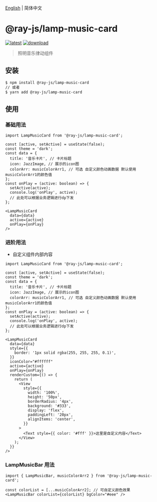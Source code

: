 [English](./README.md) | 简体中文

# @ray-js/lamp-music-card

[![latest](https://img.shields.io/npm/v/@ray-js/lamp-music-card/latest.svg)](https://www.npmjs.com/package/@ray-js/lamp-music-card) [![download](https://img.shields.io/npm/dt/@ray-js/lamp-music-card.svg)](https://www.npmjs.com/package/@ray-js/lamp-music-card)

> 照明音乐律动组件

## 安装

```sh
$ npm install @ray-js/lamp-music-card
// 或者
$ yarn add @ray-js/lamp-music-card
```

## 使用
### 基础用法
```tsx
import LampMusicCard from '@ray-js/lamp-music-card';

const [active, setActive] = useState(false);
const theme = 'dark';
const data = {
  title: '音乐卡片', // 卡片标题
  icon: JazzImage, // 展示的icon图
  colorArr: musicColorArr1, // 可选 自定义颜色动画数据 默认使用musicColorArr1的颜色值
};
const onPlay = (active: boolean) => {
  setActive(active);
  console.log('onPlay', active);
  // 此处可以根据业务逻辑进行dp下发
};

<LampMusicCard
  data={data}
  active={active}
  onPlay={onPlay}
/>
```

### 进阶用法
- 自定义组件内部内容
```tsx
import LampMusicCard from '@ray-js/lamp-music-card';

const [active, setActive] = useState(false);
const theme = 'dark';
const data = {
  title: '音乐卡片', // 卡片标题
  icon: JazzImage, // 展示的icon图
  colorArr: musicColorArr1, // 可选 自定义颜色动画数据 默认使用musicColorArr1的颜色值
};
const onPlay = (active: boolean) => {
  setActive(active);
  console.log('onPlay', active);
  // 此处可以根据业务逻辑进行dp下发
};

<LampMusicCard
  data={data}
  style={{
    border: '1px solid rgba(255, 255, 255, 0.1)',
  }}
  iconColor="#ffffff"
  active={active}
  onPlay={onPlay}
  renderCustom={() => {
    return (
      <View
        style={{
          width: '100%',
          height: '50px',
          borderRadius: '4px',
          background: '#333',
          display: 'flex',
          paddingLeft: '20px',
          alignItems: 'center',
        }}
      >
        <Text style={{ color: '#fff' }}>这里是自定义内容</Text>
      </View>
    );
  }}
/>
```

### LampMusicBar 用法
```tsx
import { LampMusicBar, musicColorArr2 } from '@ray-js/lamp-music-card';

const colorList = [...musicColorArr2]; // 可自定义颜色效果
<LampMusicBar colorList={colorList} bgColor="#eee" />
```
